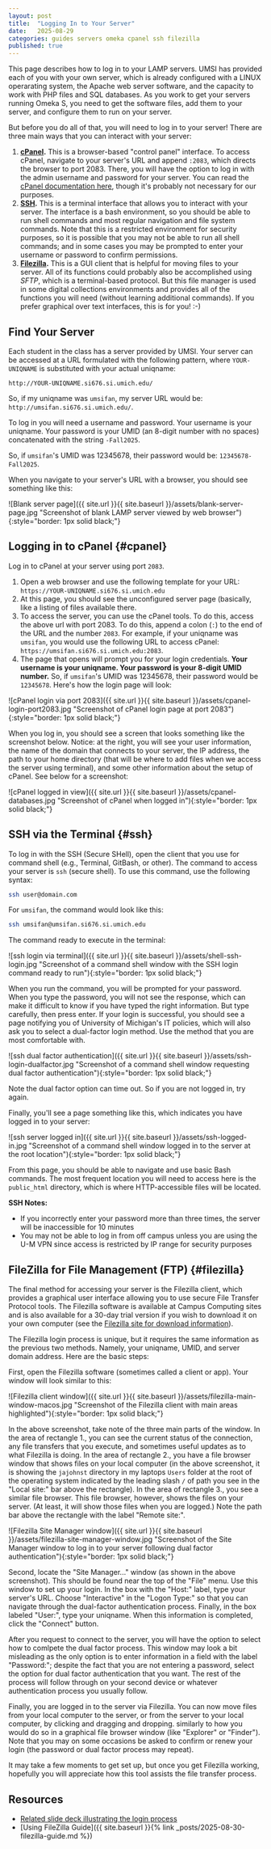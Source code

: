 ```yaml
---
layout: post
title:  "Logging In to Your Server"
date:   2025-08-29
categories: guides servers omeka cpanel ssh filezilla
published: true
---
```


This page describes how to log in to your LAMP servers.
UMSI has provided each of you with your own server, which is
already configured with a LINUX operarating system, the Apache web server software,
and the capacity to work with PHP files and SQL databases.
As you work to get your servers running Omeka S, you need to get the software files,
add them to your server, and configure them to run on your server.

But before you do all of that, you will need to log in to your server!
There are three main ways that you can interact with your server:

1. **[cPanel](#cpanel).** This is a browser-based "control panel" interface.
To access cPanel, navigate to your server's URL and append `:2083`,
which directs the browser to port 2083. There, you will have the option
to log in with the admin username and password for your server.
You can read the [cPanel documentation here](https://docs.cpanel.net/), though it's probably not necessary for our purposes.
2. **[SSH](#ssh).** This is a terminal interface that allows you to interact with your server.
The interface is a bash environment, so you should be able to run shell commands and most regular navigation and file system commands.
Note that this is a restricted environment for security purposes, so it is possible that you may not be able to run all shell commands; and in some cases you may be prompted to enter your username or password to confirm permissions.
3. **[Filezilla](#filezilla).** This is a GUI client that is helpful for moving files to your server.
All of its functions could probably also be accomplished using _SFTP_, which is
a terminal-based protocol. But this file manager is used in some digital collections environments
and provides all of the functions you will need (without learning additional commands). If you prefer graphical over text interfaces, this is for you! :-)

## Find Your Server

Each student in the class has a server provided by UMSI.
Your server can be accessed at a URL formulated with the following pattern,
where `YOUR-UNIQNAME` is substituted with your actual uniqname:

`http://YOUR-UNIQNAME.si676.si.umich.edu/`

So, if my uniqname was `umsifan`, my server URL would be: `http://umsifan.si676.si.umich.edu/`.

To log in you will need a username and password. Your username is your uniqname. Your password is your UMID (an 8-digit number with no spaces) concatenated with the string `-Fall2025`.

So, if `umsifan`'s UMID was 12345678, their password would be: `12345678-Fall2025`.

When you navigate to your server's URL with a browser, you should see something like this:

![Blank server page]({{ site.url }}{{ site.baseurl }}/assets/blank-server-page.jpg "Screenshot of blank LAMP server viewed by web browser"){:style="border: 1px solid black;"}

## Logging in to cPanel {#cpanel}

Log in to cPanel at your server using port `2083`.

1. Open a web browser and use the following template for your URL: `https://YOUR-UNIQNAME.si676.si.umich.edu`
2. At this page, you should see the unconfigured server page (basically, like a listing of files available there.
3. To access the server, you can use the cPanel tools. To do this, access the above url with port 2083. To do this, append a colon (`:`) to the end of the URL and the number `2083`. For example, if your uniqname was `umsifan`, you would use the following URL to access cPanel: `https://umsifan.si676.si.umich.edu:2083`.
4. The page that opens will prompt you for your login credentials. **Your username is your uniqname. Your password is your 8-digit UMID number.** So, if `umsifan`'s UMID was 12345678, their password would be `12345678`. Here's how the login page will look:

![cPanel login via port 2083]({{ site.url }}{{ site.baseurl }}/assets/cpanel-login-port2083.jpg "Screenshot of cPanel login page at port 2083"){:style="border: 1px solid black;"}

When you log in, you should see a screen that looks something like the screenshot below. Notice: at the right, you will see your user information, the name of the domain that connects to your server, the IP address, the path to your home directory (that will be where to add files when we access the server using terminal), and some other information about the setup of cPanel. See below for a screenshot:

![cPanel logged in view]({{ site.url }}{{ site.baseurl }}/assets/cpanel-databases.jpg "Screenshot of cPanel when logged in"){:style="border: 1px solid black;"}

## SSH via the Terminal {#ssh}

To log in with the SSH (Secure SHell), open the client that you use for command shell (e.g., Terminal, GitBash, or other). The command to access your server is `ssh` (secure shell).
To use this command, use the following syntax:

```bash
ssh user@domain.com
```

For `umsifan`, the command would look like this:

```bash
ssh umsifan@umsifan.si676.si.umich.edu
```

The command ready to execute in the terminal:

![ssh login via terminal]({{ site.url }}{{ site.baseurl }}/assets/shell-ssh-login.jpg "Screenshot of a command shell window with the SSH login command ready to run"){:style="border: 1px solid black;"}

When you run the command, you will be prompted for your password.
When you type the password, you will not see the response,
which can make it difficult to know if you have typed the right information.
But type carefully, then press enter. If your login is successful, you should see a page notifying you of University of Michigan's IT policies, which will also ask you to select a dual-factor login method. Use the method that you are most comfortable with.

![ssh dual factor authentication]({{ site.url }}{{ site.baseurl }}/assets/ssh-login-dualfactor.jpg "Screenshot of a command shell window requesting dual factor authentication"){:style="border: 1px solid black;"}

Note the dual factor option can time out. So if you are not logged in, try again. 

Finally, you'll see a page something like this, which indicates you have logged in to your server:

![ssh server logged in]({{ site.url }}{{ site.baseurl }}/assets/ssh-logged-in.jpg "Screenshot of a command shell window logged in to the server at the root location"){:style="border: 1px solid black;"}

From this page, you should be able to navigate and use basic Bash commands.
The most frequent location you will need to access here is the `public_html` directory,
which is where HTTP-accessible files will be located.

**SSH Notes:**

* If you incorrectly enter your password more than three times, the server will be inaccessible for 10 minutes
* You may not be able to log in from off campus unless you are using the U-M VPN since access is restricted by IP range for security purposes

## FileZilla for File Management (FTP) {#filezilla}

The final method for accessing your server is the Filezilla client,
which provides a graphical user interface allowing you to use
secure File Transfer Protocol tools.
The Filezilla software is available at Campus Computing sites and is also available
for a 30-day trial version if you wish to download it on your own computer
(see the [Filezilla site for download information](https://filezilla-project.org/download.php)).

The Filezilla login process is unique, but it requires the same information as the previous two methods. Namely, your uniqname, UMID, and server domain address. Here are the basic steps:

First, open the Filezilla software (sometimes called a client or app). Your window will look similar to this:

![Filezilla client window]({{ site.url }}{{ site.baseurl }}/assets/filezilla-main-window-macos.jpg "Screenshot of the Filezilla client with main areas highlighted"){:style="border: 1px solid black;"}

In the above screenshot, take note of the three main parts of the window.
In the area of rectangle 1., you can see the current status of the connection, any file transfers that you execute, and sometimes useful updates as to what Filezilla is doing.
In the area of rectangle 2., you have a file browser window that shows files on your local computer (in the above screenshot, it is showing the `jajohnst` directory in my laptops `Users` folder at the root of the operating system indicated by the leading slash `/` of path you see in the "Local site:" bar above the rectangle).
In the area of rectangle 3., you see a similar file browser. This file browser, however, shows the files on your server. (At least, it will show those files when you are logged.) Note the path bar above the rectangle with the label "Remote site:".

![Filezilla Site Manager window]({{ site.url }}{{ site.baseurl }}/assets/filezilla-site-manager-window.jpg "Screenshot of the Site Manager window to log in to your server following dual factor authentication"){:style="border: 1px solid black;"}

Second, locate the "Site Manager..." window (as shown in the above screenshot). This should be found near the top of the "File" menu.
Use this window to set up your login. In the box with the "Host:" label, type your server's URL.
Choose "Interactive" in the "Logon Type:" so that you can navigate through the dual-factor authentication process.
Finally, in the box labeled "User:", type your uniqname. When this information is completed, click the "Connect" button.

After you request to connect to the server, you will have the option to select how to comlpete the dual factor process. This window may look a bit misleading as the only option is to enter information in a field with the label "Password:"; despite the fact that you are not entering a password, select the option for dual factor authentication that you want. The rest of the process will follow through on your second device or whatever authentication process you usually follow.

Finally, you are logged in to the server via Filezilla. You can now move files from your local computer to the server, or from the server to your local computer, by clicking and dragging and dropping. similarly to how you would do so in a graphical file browser window (like "Explorer" or "Finder"). Note that you may on some occasions be asked to confirm or renew your login (the password or dual factor process may repeat).

It may take a few moments to get set up, but once you get Filezilla working,
hopefully you will appreciate how this tool assists the file transfer process.

## Resources

* [Related slide deck illustrating the login process][related-slide-deck]
* [Using FileZilla Guide]({{ site.baseurl }}{% link _posts/2025-08-30-filezilla-guide.md %})

[related-slide-deck]: https://docs.google.com/presentation/d/1R_Rs1XF0eyaJwHbSTXb51WnWFemaV-OMe1oVdN9qYzk/edit?usp=sharing